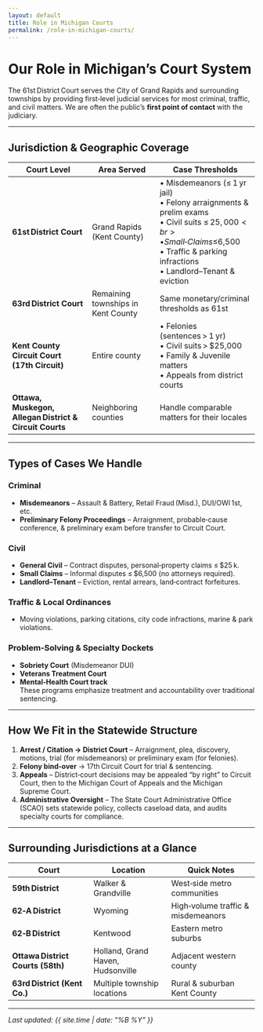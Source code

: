 ```yaml
---
layout: default
title: Role in Michigan Courts
permalink: /role-in-michigan-courts/
---
```


# Our Role in Michigan’s Court System

The 61st District Court serves the City of Grand Rapids and surrounding townships by providing first‑level judicial services for most criminal, traffic, and civil matters. We are often the public’s **first point of contact** with the judiciary.

---

## Jurisdiction & Geographic Coverage
| Court Level | Area Served | Case Thresholds |
|-------------|-------------|-----------------|
| **61st District Court** | Grand Rapids (Kent County) | • Misdemeanors (≤ 1 yr jail)<br>• Felony arraignments & prelim exams<br>• Civil suits ≤ $25,000<br>• Small‑Claims ≤ $6,500<br>• Traffic & parking infractions<br>• Landlord–Tenant & eviction |
| **63rd District Court** | Remaining townships in Kent County | Same monetary/​criminal thresholds as 61st |
| **Kent County Circuit Court (17th Circuit)** | Entire county | • Felonies (sentences > 1 yr)<br>• Civil suits > $25,000<br>• Family & Juvenile matters<br>• Appeals from district courts |
| **Ottawa, Muskegon, Allegan District & Circuit Courts** | Neighboring counties | Handle comparable matters for their locales |

---

## Types of Cases We Handle

### Criminal
* **Misdemeanors** – Assault & Battery, Retail Fraud (Misd.), DUI/OWI 1st, etc.  
* **Preliminary Felony Proceedings** – Arraignment, probable‑cause conference, & preliminary exam before transfer to Circuit Court.  

### Civil
* **General Civil** – Contract disputes, personal‑property claims ≤ $25 k.  
* **Small Claims** – Informal disputes ≤ $6,500 (no attorneys required).  
* **Landlord–Tenant** – Eviction, rental arrears, land‑contract forfeitures.

### Traffic & Local Ordinances
* Moving violations, parking citations, city code infractions, marine & park violations.

### Problem‑Solving & Specialty Dockets
* **Sobriety Court** (Misdemeanor DUI)  
* **Veterans Treatment Court**  
* **Mental‑Health Court track**  
These programs emphasize treatment and accountability over traditional sentencing.

---

## How We Fit in the Statewide Structure
1. **Arrest / Citation → District Court** – Arraignment, plea, discovery, motions, trial (for misdemeanors) or preliminary exam (for felonies).  
2. **Felony bind‑over** → 17th Circuit Court for trial & sentencing.  
3. **Appeals** – District‑court decisions may be appealed “by right” to Circuit Court, then to the Michigan Court of Appeals and the Michigan Supreme Court.  
4. **Administrative Oversight** – The State Court Administrative Office (SCAO) sets statewide policy, collects caseload data, and audits specialty courts for compliance.

---

## Surrounding Jurisdictions at a Glance
| Court | Location | Quick Notes |
|-------|----------|-------------|
| **59th District** | Walker & Grandville | West‑side metro communities |
| **62‑A District** | Wyoming | High‑volume traffic & misdemeanors |
| **62‑B District** | Kentwood | Eastern metro suburbs |
| **Ottawa District Courts (58th)** | Holland, Grand Haven, Hudsonville | Adjacent western county |
| **63rd District (Kent Co.)** | Multiple township locations | Rural & suburban Kent County |

---

*Last updated: {{ site.time | date: "%B %Y" }}*
